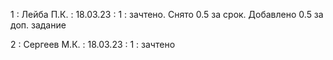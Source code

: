1 : Лейба П.К. : 18.03.23 : 1 : зачтено. Снято 0.5 за срок. Добавлено 0.5 за доп. задание

2 : Сергеев М.К. : 18.03.23 : 1 : зачтено
